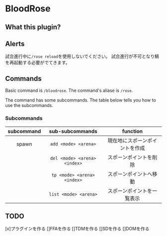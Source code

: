 # BloodRose

## What this plugin?

## Alerts
試合進行中に`/rose reload`を使用しないでください。
試合進行が不可となり鯖を再起動する必要がでてきます。

## Commands
Basic command is `/bloodrose`.
The command's aliase is `/rose`.

The command has some subcommands.
The table below tells you how to use the subcommands.

### Subcommands
| subcommand | sub-subcommands | function |
|:----------:|:-----------:|:------------:|
|spawn|`add <mode> <arena>`|現在地にスポーンポイントを作成|
||`del <mode> <arena> <index>`|スポーンポイントを削除|
||`tp <mode> <arena> <index>`|スポーンポイントへ移動|
||`list <mode> <arena>`|スポーンポイントを一覧表示|

## TODO
[x]プラグインを作る
[]FFAを作る
[]TDMを作る
[]SDを作る
[]DOMを作る
